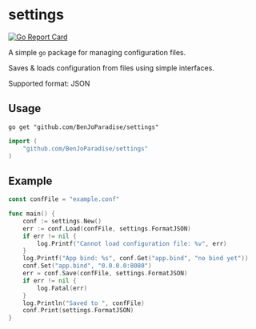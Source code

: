 # settings

[![Go Report Card](https://goreportcard.com/badge/github.com/BenJoParadise/settings)](https://goreportcard.com/report/github.com/BenJoParadise/settings)

A simple `go` package for managing configuration files.

Saves & loads configuration from files using simple interfaces.

Supported format: JSON

## Usage
```
go get "github.com/BenJoParadise/settings"
```

```go
import (
	"github.com/BenJoParadise/settings"
)
```

## Example

```go
const confFile = "example.conf"

func main() {
    conf := settings.New()
	err := conf.Load(confFile, settings.FormatJSON)
	if err != nil {
		log.Printf("Cannot load configuration file: %v", err)
	}
	log.Printf("App bind: %s", conf.Get("app.bind", "no bind yet"))
	conf.Set("app.bind", "0.0.0.0:8080")
	err = conf.Save(confFile, settings.FormatJSON)
	if err != nil {
		log.Fatal(err)
	}
	log.Println("Saved to ", confFile)
	conf.Print(settings.FormatJSON)
}
```

